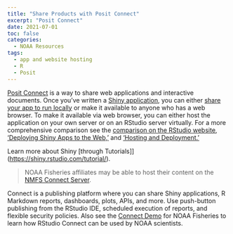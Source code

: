 ```yaml
---
title: "Share Products with Posit Connect"
excerpt: "Posit Connect"
date: 2021-07-01
toc: false
categories:
  - NOAA Resources
tags:
  - app and website hosting
  - R
  - Posit
---
```


[Posit Connect](https://posit.co/products/enterprise/connect/) is a way to share web applications and interactive documents. Once you’ve written a [Shiny application](https://shiny.rstudio.com/articles/basics.html), you can either [share your app to run locally](https://shiny.rstudio.com/articles/deployment-local.html) or make it available to anyone who has a web browser. To make it available via web browser, you can either host the application on your own server or on an RStudio server virtually. For a more comprehensive comparison see the [comparison on the RStudio website](https://www.rstudio.com/products/shiny/shiny-server/), [‘Deploying Shiny Apps to the Web,’](https://shiny.rstudio.com/articles/deployment-web.html) and [‘Hosting and Deployment.’](https://shiny.rstudio.com/deploy/)

Learn more about Shiny [through Tutorials]](https://shiny.rstudio.com/tutorial/).

> NOAA Fisheries affiliates may be able to host their content on the [NMFS Connect Server](https://github.com/nmfs-opensci/nmfs-connect).

Connect is a publishing platform where you can share Shiny applications, R Markdown reports, dashboards, plots, APIs, and more. Use push-button publishing from the RStudio IDE, scheduled execution of reports, and flexible security policies. Also see the [Connect Demo](https://noaa-fisheries-integrated-toolbox.github.io/resources/noaa%20resources/connect/) for NOAA Fisheries to learn how RStudio Connect can be used by NOAA scientists.
